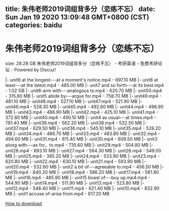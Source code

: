 
title: 朱伟老师2019词组背多分（恋练不忘）
date: Sun Jan 19 2020 13:09:48 GMT+0800 (CST)    
categories: baidu
---

# 朱伟老师2019词组背多分（恋练不忘）
size: 28.28 GB
 朱伟老师2019词组背多分（恋练不忘） - 考研英语 - 免费考研论坛 - Powered by Discuz!
 
|- unit9 at the longest---at a moment's notice.mp4 - 697.10 MB
|- unit8 at least---at the latest.mp4 - 485.00 MB
|- unit7 and so forth---at its best.mp4 - 1.02 GB
|- unit6-arm with---analogous to.mp4 - 620.70 MB
|- unit50.mp4 - 315.80 MB
|- unit5 abide by---argue for.mp4 - 758.70 MB
|- unit49.mp4 - 481.10 MB
|- unit48.mp4 - 527.10 MB
|- unit47.mp4 - 521.90 MB
|- unit46.mp4 - 528.30 MB
|- unit45.mp4 - 492.60 MB
|- unit44.mp4 - 496.90 MB
|- unit43.mp4 - 486.90 MB
|- unit42.mp4 - 425.10 MB
|- unit41.mp4 - 372.80 MB
|- unit40.mp4 - 490.10 MB
|- unit4 as usual---at times.mp4 - 781.40 MB
|- unit39.mp4 - 562.20 MB
|- unit38.mp4 - 532.50 MB
|- unit37.mp4 - 629.50 MB
|- unit36.mp4 - 545.10 MB
|- unit35.mp4 - 528.20 MB
|- unit34.mp4 - 486.70 MB
|- unit33.mp4 - 483.80 MB
|- unit32.mp4 - 494.60 MB
|- unit31.mp4 - 611.40 MB
|- unit30.mp4 - 609.50 MB
|- unit3 along with---as for，to.mp4 - 735.60 MB
|- unit29.mp4 - 504.80 MB
|- unit28.mp4 - 693.10 MB
|- unit27.mp4 - 564.30 MB
|- unit26.mp4 - 549.00 MB
|- unit25.mp4 - 385.20 MB
|- unit24.mp4 - 533.90 MB
|- unit23.mp4 - 620.80 MB
|- unit22.mp4 - 630.10 MB
|- unit21.mp4 - 593.90 MB
|- unit20.mp4 - 532.60 MB
|- unit2 a bit of---agreeable to.mp4 - 456.50 MB
|- unit19.mp4 - 640.20 MB
|- unit18.mp4 - 586.20 MB
|- unit17.mp4 - 581.80 MB
|- unit16.mp4 - 485.90 MB
|- unit15 boast of---buy up.mp4.mp4 - 544.90 MB
|- unit14.mp4 - 511.90 MB
|- unit13.mp4 - 523.80 MB
|- unit12.mp4 - 548.40 MB
|- unit11.mp4 - 621.40 MB
|- unit10.mp4 - 832.90 MB
|- unit1 accuse of-arise from.mp4 - 617.20 MB

[How to download](https://bpcam.bemobtrk.com/go/2ceec3aa-1ca2-46d6-b9ff-aaa5c184517c?jno=950)